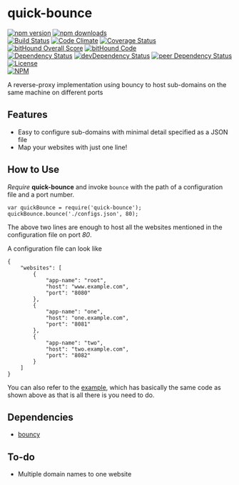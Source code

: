 # quick-bounce

[![npm version](https://badge.fury.io/js/quick-bounce.svg)](https://badge.fury.io/js/quick-bounce)
[![npm downloads](https://img.shields.io/npm/dt/quick-bounce.svg)](https://www.npmjs.com/package/quick-bounce)  
[![Build Status](https://travis-ci.org/myTerminal/quick-bounce.svg?branch=master)](https://travis-ci.org/myTerminal/quick-bounce)
[![Code Climate](https://codeclimate.com/github/myTerminal/quick-bounce.png)](https://codeclimate.com/github/myTerminal/quick-bounce)
[![Coverage Status](https://img.shields.io/coveralls/myTerminal/quick-bounce.svg)](https://coveralls.io/r/myTerminal/quick-bounce?branch=master)
[![bitHound Overall Score](https://www.bithound.io/github/myTerminal/quick-bounce/badges/score.svg)](https://www.bithound.io/github/myTerminal/quick-bounce)
[![bitHound Code](https://www.bithound.io/github/myTerminal/quick-bounce/badges/code.svg)](https://www.bithound.io/github/myTerminal/quick-bounce)  
[![Dependency Status](https://david-dm.org/myTerminal/quick-bounce.svg)](https://david-dm.org/myTerminal/quick-bounce)
[![devDependency Status](https://david-dm.org/myTerminal/quick-bounce/dev-status.svg)](https://david-dm.org/myTerminal/quick-bounce#info=devDependencies)
[![peer Dependency Status](https://david-dm.org/myTerminal/quick-bounce/peer-status.svg)](https://david-dm.org/myTerminal/quick-bounce#info=peerDependencies)  
[![License](https://img.shields.io/badge/LICENSE-GPL%20v3.0-blue.svg)](https://www.gnu.org/licenses/gpl.html)  
[![NPM](https://nodei.co/npm/quick-bounce.png?downloads=true&downloadRank=true&stars=true)](https://nodei.co/npm/quick-bounce/)

A reverse-proxy implementation using bouncy to host sub-domains on the same machine on different ports

## Features

* Easy to configure sub-domains with minimal detail specified as a JSON file
* Map your websites with just one line!

## How to Use

*Require* **quick-bounce** and invoke `bounce` with the path of a configuration file and a port number.

    var quickBounce = require('quick-bounce');
    quickBounce.bounce('./configs.json', 80);

The above two lines are enough to host all the websites mentioned in the configuration file on port *80*.

A configuration file can look like

    {
        "websites": [
            {
                "app-name": "root",
                "host": "www.example.com",
                "port": "8080"
            },
            {
                "app-name": "one",
                "host": "one.example.com",
                "port": "8081"
            },
            {
                "app-name": "two",
                "host": "two.example.com",
                "port": "8082"
            }
        ]
    }

You can also refer to the [example](example), which has basically the same code as shown above as that is all there is you need to do.

## Dependencies

* [bouncy](https://www.npmjs.com/package/bouncy)

## To-do

* Multiple domain names to one website
